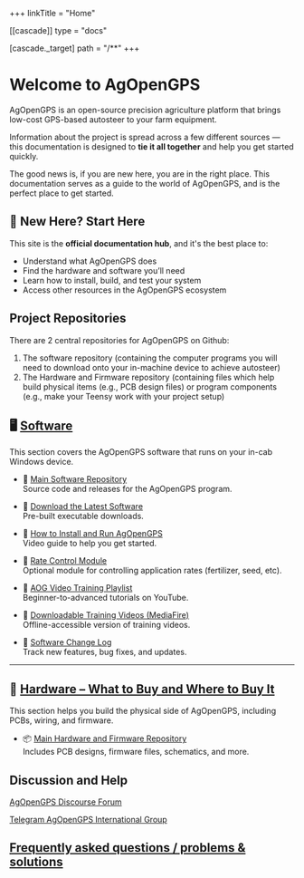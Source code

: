 +++
linkTitle = "Home"

[[cascade]]
type = "docs"

[cascade._target]
path = "/**"
+++

# Welcome to AgOpenGPS 
AgOpenGPS is an open-source precision agriculture platform that brings low-cost GPS-based autosteer to your farm equipment.

Information about the project is spread across a few different sources — this documentation is designed to **tie it all together** and help you get started quickly.

The good news is, if you are new here, you are in the right place. This documentation serves as a guide to the world of AgOpenGPS, and is the perfect place to get started.

## 🧭 New Here? Start Here

This site is the **official documentation hub**, and it's the best place to:
- Understand what AgOpenGPS does
- Find the hardware and software you’ll need
- Learn how to install, build, and test your system
- Access other resources in the AgOpenGPS ecosystem

## Project Repositories
There are 2 central repositories for AgOpenGPS on Github:
1) The software repository (containing the computer programs you will need to download onto your in-machine device to achieve autosteer)
2) The Hardware and Firmware repository (containing files which help build physical items (e.g., PCB design files) or program components (e.g., make your Teensy work with your project setup)

## 🖥️ [Software](software)

This section covers the AgOpenGPS software that runs on your in-cab Windows device.

- 🔗 [Main Software Repository](https://github.com/AgOpenGPS-Official/AgOpenGPS)  
  Source code and releases for the AgOpenGPS program.

- 💾 [Download the Latest Software](https://github.com/AgOpenGPS-Official/AgOpenGPS/releases)  
  Pre-built executable downloads.

- 🧰 [How to Install and Run AgOpenGPS](https://www.youtube.com/watch?v=bVo6HwYIdP4)  
  Video guide to help you get started.

- 🌾 [Rate Control Module](https://github.com/AgOpenGPS-Official/Rate_Control)  
  Optional module for controlling application rates (fertilizer, seed, etc).

- 🎥 [AOG Video Training Playlist](https://www.youtube.com/playlist?list=PL1N2N2XFHWW1fIDhb7koOa7hxH0LGppYc)  
  Beginner-to-advanced tutorials on YouTube.

- 💽 [Downloadable Training Videos (MediaFire)](https://www.mediafire.com/folder/wwcvo7zhdogh1/Videos)  
  Offline-accessible version of training videos.

- 📝 [Software Change Log](software/ChangeLog)  
  Track new features, bug fixes, and updates.

---

## 🔧 [Hardware – What to Buy and Where to Buy It](hardware)

This section helps you build the physical side of AgOpenGPS, including PCBs, wiring, and firmware.

- 📦 [Main Hardware and Firmware Repository](https://github.com/AgOpenGPS-Official/Boards)  
  Includes PCB designs, firmware files, schematics, and more.


## Discussion and Help

[AgOpenGPS Discourse Forum](https://discourse.agopengps.com/)

[Telegram AgOpenGPS International Group](https://t.me/agopengpsinternational)

## [Frequently asked questions / problems & solutions](software/FAQ)
